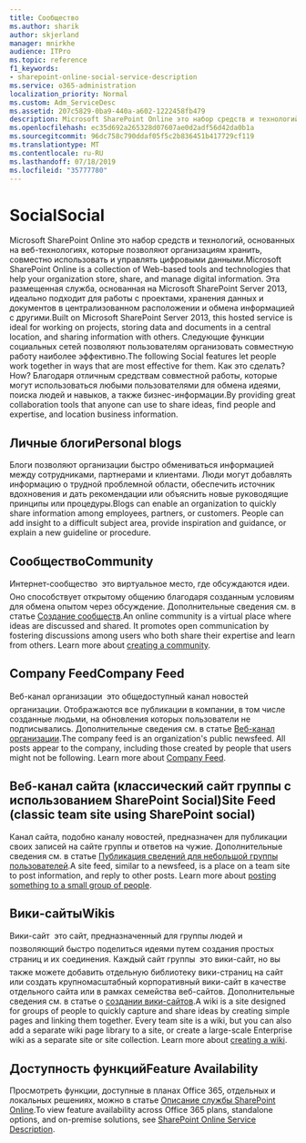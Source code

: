 ```yaml
---
title: Сообщество
ms.author: sharik
author: skjerland
manager: mnirkhe
audience: ITPro
ms.topic: reference
f1_keywords:
- sharepoint-online-social-service-description
ms.service: o365-administration
localization_priority: Normal
ms.custom: Adm_ServiceDesc
ms.assetid: 207c5829-0ba9-440a-a602-1222458fb479
description: Microsoft SharePoint Online это набор средств и технологий, основанных на веб-технологиях, которые позволяют организациям хранить, совместно использовать и управлять цифровыми данными. Эта размещенная служба, основанная на Microsoft SharePoint Server 2013, идеально подходит для работы с проектами, хранения данных и документов в централизованном расположении и обмена информацией с другими. Следующие функции социальных сетей позволяют пользователям организовать совместную работу наиболее эффективно. Как это сделать? Благодаря отличным средствам совместной работы, которые могут использоваться любыми пользователями для обмена идеями, поиска людей и навыков, а также бизнес-информации.
ms.openlocfilehash: ec35d692a265328d07607ae0d2adf56d42da0b1a
ms.sourcegitcommit: 96dc758c790ddaf05f5c2b836451b417729cf119
ms.translationtype: MT
ms.contentlocale: ru-RU
ms.lasthandoff: 07/18/2019
ms.locfileid: "35777780"
---
```

# <a name="social"></a><span data-ttu-id="eb963-107">Social</span><span class="sxs-lookup"><span data-stu-id="eb963-107">Social</span></span>

<span data-ttu-id="eb963-108">Microsoft SharePoint Online это набор средств и технологий, основанных на веб-технологиях, которые позволяют организациям хранить, совместно использовать и управлять цифровыми данными.</span><span class="sxs-lookup"><span data-stu-id="eb963-108">Microsoft SharePoint Online is a collection of Web-based tools and technologies that help your organization store, share, and manage digital information.</span></span> <span data-ttu-id="eb963-109">Эта размещенная служба, основанная на Microsoft SharePoint Server 2013, идеально подходит для работы с проектами, хранения данных и документов в централизованном расположении и обмена информацией с другими.</span><span class="sxs-lookup"><span data-stu-id="eb963-109">Built on Microsoft SharePoint Server 2013, this hosted service is ideal for working on projects, storing data and documents in a central location, and sharing information with others.</span></span> <span data-ttu-id="eb963-110">Следующие функции социальных сетей позволяют пользователям организовать совместную работу наиболее эффективно.</span><span class="sxs-lookup"><span data-stu-id="eb963-110">The following Social features let people work together in ways that are most effective for them.</span></span> <span data-ttu-id="eb963-111">Как это сделать?</span><span class="sxs-lookup"><span data-stu-id="eb963-111">How?</span></span> <span data-ttu-id="eb963-112">Благодаря отличным средствам совместной работы, которые могут использоваться любыми пользователями для обмена идеями, поиска людей и навыков, а также бизнес-информации.</span><span class="sxs-lookup"><span data-stu-id="eb963-112">By providing great collaboration tools that anyone can use to share ideas, find people and expertise, and location business information.</span></span> 
  
## <a name="personal-blogs"></a><span data-ttu-id="eb963-113">Личные блоги</span><span class="sxs-lookup"><span data-stu-id="eb963-113">Personal blogs</span></span>
<span data-ttu-id="eb963-114"><a name="bkmk_Blogs"> </a></span><span class="sxs-lookup"><span data-stu-id="eb963-114"></span></span>

<span data-ttu-id="eb963-p103">Блоги позволяют организации быстро обмениваться информацией между сотрудниками, партнерами и клиентами. Люди могут добавлять информацию о трудной проблемной области, обеспечить источник вдохновения и дать рекомендации или объяснить новые руководящие принципы или процедуры.</span><span class="sxs-lookup"><span data-stu-id="eb963-p103">Blogs can enable an organization to quickly share information among employees, partners, or customers. People can add insight to a difficult subject area, provide inspiration and guidance, or explain a new guideline or procedure.</span></span>
  
## <a name="community"></a><span data-ttu-id="eb963-117">Сообщество</span><span class="sxs-lookup"><span data-stu-id="eb963-117">Community</span></span>
<span data-ttu-id="eb963-118"><a name="bkmk_Community"> </a></span><span class="sxs-lookup"><span data-stu-id="eb963-118"></span></span>

<span data-ttu-id="eb963-p104">Интернет-сообщество  это виртуальное место, где обсуждаются идеи. Оно способствует открытому общению благодаря созданным условиям для обмена опытом через обсуждение. Дополнительные сведения см. в статье [Создание сообществ](https://go.microsoft.com/fwlink/p/?LinkId=271061).</span><span class="sxs-lookup"><span data-stu-id="eb963-p104">An online community is a virtual place where ideas are discussed and shared. It promotes open communication by fostering discussions among users who both share their expertise and learn from others. Learn more about [creating a community](https://go.microsoft.com/fwlink/p/?LinkId=271061).</span></span>
  
## <a name="company-feed"></a><span data-ttu-id="eb963-122">Company Feed</span><span class="sxs-lookup"><span data-stu-id="eb963-122">Company Feed</span></span>
<span data-ttu-id="eb963-123"><a name="bkmk_CompanyFeed"> </a></span><span class="sxs-lookup"><span data-stu-id="eb963-123"></span></span>

<span data-ttu-id="eb963-p105">Веб-канал организации  это общедоступный канал новостей организации. Отображаются все публикации в компании, в том числе созданные людьми, на обновления которых пользователи не подписывались. Дополнительные сведения см. в статье [Веб-канал организации](https://go.microsoft.com/fwlink/p/?LinkId=271062).</span><span class="sxs-lookup"><span data-stu-id="eb963-p105">The company feed is an organization's public newsfeed. All posts appear to the company, including those created by people that users might not be following. Learn more about [Company Feed](https://go.microsoft.com/fwlink/p/?LinkId=271062).</span></span>
  
## <a name="site-feed-classic-team-site-using-sharepoint-social"></a><span data-ttu-id="eb963-127">Веб-канал сайта (классический сайт группы с использованием SharePoint Social)</span><span class="sxs-lookup"><span data-stu-id="eb963-127">Site Feed (classic team site using SharePoint social)</span></span>
<span data-ttu-id="eb963-128"><a name="bkmk_SiteFeed"> </a></span><span class="sxs-lookup"><span data-stu-id="eb963-128"></span></span>

<span data-ttu-id="eb963-p106">Канал сайта, подобно каналу новостей, предназначен для публикации своих записей на сайте группы и ответов на чужие. Дополнительные сведения см. в статье [Публикация сведений для небольшой группы пользователей](https://go.microsoft.com/fwlink/p/?LinkId=271071).</span><span class="sxs-lookup"><span data-stu-id="eb963-p106">A site feed, similar to a newsfeed, is a place on a team site to post information, and reply to other posts. Learn more about [posting something to a small group of people](https://go.microsoft.com/fwlink/p/?LinkId=271071).</span></span>
  
## <a name="wikis"></a><span data-ttu-id="eb963-131">Вики-сайты</span><span class="sxs-lookup"><span data-stu-id="eb963-131">Wikis</span></span>
<span data-ttu-id="eb963-132"><a name="bkmk_Wikis"> </a></span><span class="sxs-lookup"><span data-stu-id="eb963-132"></span></span>

<span data-ttu-id="eb963-p107">Вики-сайт  это сайт, предназначенный для группы людей и позволяющий быстро поделиться идеями путем создания простых страниц и их соединения. Каждый сайт группы  это вики-сайт, но вы также можете добавить отдельную библиотеку вики-страниц на сайт или создать крупномасштабный корпоративный вики-сайт в качестве отдельного сайта или в рамках семейства веб-сайтов. Дополнительные сведения см. в статье о [создании вики-сайтов](https://go.microsoft.com/fwlink/p/?LinkId=271358).</span><span class="sxs-lookup"><span data-stu-id="eb963-p107">A wiki is a site designed for groups of people to quickly capture and share ideas by creating simple pages and linking them together. Every team site is a wiki, but you can also add a separate wiki page library to a site, or create a large-scale Enterprise wiki as a separate site or site collection. Learn more about [creating a wiki](https://go.microsoft.com/fwlink/p/?LinkId=271358).</span></span>
  
## <a name="feature-availability"></a><span data-ttu-id="eb963-136">Доступность функций</span><span class="sxs-lookup"><span data-stu-id="eb963-136">Feature Availability</span></span>
<span data-ttu-id="eb963-137"><a name="bkmk_Wikis"> </a></span><span class="sxs-lookup"><span data-stu-id="eb963-137"></span></span>

<span data-ttu-id="eb963-138">Просмотреть функции, доступные в планах Office 365, отдельных и локальных решениях, можно в статье [Описание службы SharePoint Online](sharepoint-online-service-description.md).</span><span class="sxs-lookup"><span data-stu-id="eb963-138">To view feature availability across Office 365 plans, standalone options, and on-premise solutions, see [SharePoint Online Service Description](sharepoint-online-service-description.md).</span></span>
  

